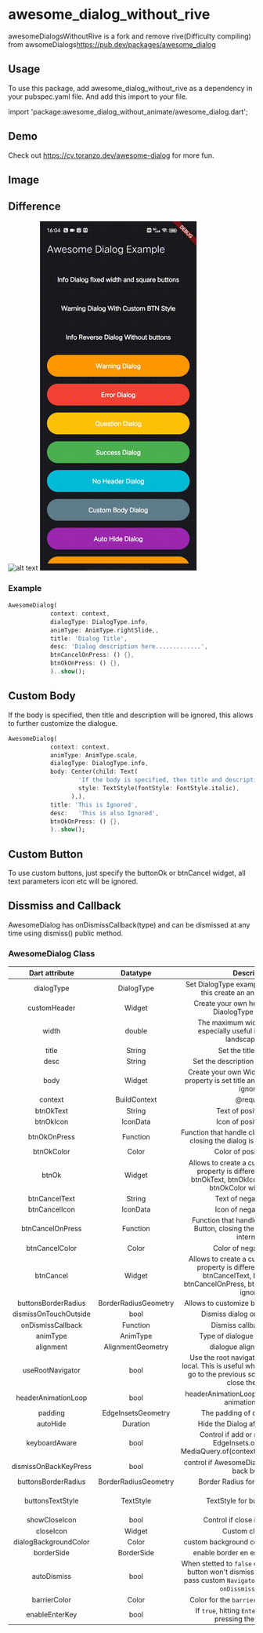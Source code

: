 # awesome_dialog_without_rive

awesomeDialogsWithoutRive is a fork and remove rive(Difficulty compiling) from awsomeDialogs<https://pub.dev/packages/awesome_dialog>

## Usage

To use this package, add awesome_dialog_without_rive as a dependency in your pubspec.yaml file.
And add this import to your file.

import 'package:awesome_dialog_without_animate/awesome_dialog.dart';

## Demo
Check out <https://cv.toranzo.dev/awesome-dialog> for more fun.
## Image
## Difference
![alt text](doc/gif.gif) ![alt text](doc/recording.gif)

### Example

```dart
AwesomeDialog(
            context: context,
            dialogType: DialogType.info,
            animType: AnimType.rightSlide,,
            title: 'Dialog Title',
            desc: 'Dialog description here.............',
            btnCancelOnPress: () {},
            btnOkOnPress: () {},
            )..show();
```
## Custom Body

If the body is specified, then title and description will be ignored, this allows to further customize the dialogue.

```dart
AwesomeDialog(
            context: context,
            animType: AnimType.scale,
            dialogType: DialogType.info,
            body: Center(child: Text(
                    'If the body is specified, then title and description will be ignored, this allows to 											further customize the dialogue.',
                    style: TextStyle(fontStyle: FontStyle.italic),
                  ),),
            title: 'This is Ignored',
            desc:   'This is also Ignored',
            btnOkOnPress: () {},
            )..show();
```

## Custom Button

To use custom buttons, just specify the buttonOk or btnCancel widget, all text parameters icon etc will be ignored.

## Dissmiss and Callback

AwesomeDialog has onDismissCallback(type) and can be dismissed at any time using dismiss() public method.

### AwesomeDialog Class

| Dart attribute        | Datatype             | Description                                                                                                                                                   |             Default Value              |
|:---------------------:|:--------------------:|:-------------------------------------------------------------------------------------------------------------------------------------------------------------:|:--------------------------------------:|
| dialogType            | DialogType           | Set DialogType example: DialogType.info, this create an animated Header.                                                                                      |                  Null                  |
| customHeader          | Widget               | Create your own header(if this is set DiaologType is ignored.)                                                                                                |                  Null                  |
| width                 | double               | The maximum width of the dialog, especially useful in web flutter, or landscape mode                                                                          |   MediaQuery.of(context).size.width.   |
| title                 | String               | Set the title of dialog.                                                                                                                                      |                  Null                  |
| desc                  | String               | Set the description text of the dialog.                                                                                                                       |                  Null                  |
| body                  | Widget               | Create your own Widget for body, if this property is set title and description will be ignored.                                                               |                  Null                  |
| context               | BuildContext         | @required                                                                                                                                                     |                  Null                  |
| btnOkText             | String               | Text of positive button                                                                                                                                       |                  'Ok'                  |
| btnOkIcon             | IconData             | Icon of positive button                                                                                                                                       |                  Null                  |
| btnOkOnPress          | Function             | Function that handle click of positive Button, closing the dialog is handled internally.                                                                       |                  Null                  |
| btnOkColor            | Color                | Color of positive Button                                                                                                                                       |           Color(0xFF00CA71)            |
| btnOk                 | Widget               | Allows to create a custom button, if this property is different from null then btnOkText, btnOkIcon, btnOkOnPress, btnOkColor will be ignored                 |                  null                  |
| btnCancelText         | String               | Text of negative button                                                                                                                                       |                'Cancel'                |
| btnCancelIcon         | IconData             | Icon of negative button                                                                                                                                       |                  Null                  |
| btnCancelOnPress      | Function             | Function that handle click of negative Button, closing the dialog is handled internally.                                                                      |                  Null                  |
| btnCancelColor        | Color                | Color of negative Button                                                                                                                                      |               Colors.red               |
| btnCancel             | Widget               | Allows to create a custom button, if this property is different from null then btnCancelText, btnCancelIcon, btnCancelOnPress, btnCancelColor will be ignored |                  null                  |
| buttonsBorderRadius   | BorderRadiusGeometry | Allows to customize buttons border radius                                                                                                                     | BorderRadius.all(Radius.circular(100)) |
| dismissOnTouchOutside | bool                 | Dismiss dialog on touch overlay                                                                                                                              |                  true                  |
| onDismissCallback    | Function             | Dismiss callback function                                                                                                                                     |                  Null                  |
| animType              | AnimType             | Type of dialogue enter animation                                                                                                                              |             AnimType.SCALE             |
| alignment              | AlignmentGeometry    | dialogue alignment gravity                                                                                                                                     |            Alignment.center            |
| useRootNavigator      | bool                 | Use the root navigator instead than the local. This is useful when the default cancel go to the previous screen instead to just close the dialog               |                 false                  |
| headerAnimationLoop   | bool                 | headerAnimationLoop control the loop for animation header                                                                                                     |                  true                  |
| padding               | EdgeInsetsGeometry   | The padding of dialog elements                                                                                                                                 |  EdgeInsets.only(left: 5, right: 5),   |
| autoHide              | Duration             | Hide the Dialog after this Duration                                                                                                                           |                  null                  |
| keyboardAware         | bool                 | Control if add or not the Padding EdgeInsets.only(bottom: MediaQuery.of(context).viewInsets.bottom).                                                          |                  true                  |
| dismissOnBackKeyPress | bool                 | control if AwesomeDialog is dismissible by back button.                                                                                                       |                  true                  |
| buttonsBorderRadius | BorderRadiusGeometry                 | Border Radius for built in buttons.                                                                                       |                  BorderRadius.all(Radius.circular(100)                  |
| buttonsTextStyle | TextStyle                 | TextStyle for built in buttons.                                                                                       |                  TextStyle(color: Colors.white, fontWeight:FontWeight.w700, fontSize: 14)                 |
| showCloseIcon | bool                 | Control if close icon is appear.                                                     |                  false                  |
| closeIcon | Widget                 | Custom closeIcon.                                    |                  null                  |
| dialogBackgroundColor | Color                 |   custom background color for entire dialog.                               |                  Theme.of(context).cardColor                    |
| borderSide | BorderSide                 |   enable border en entire dialog shape                               |                  null                    |
| autoDismiss | bool                 |   When stetted to `false` clicking **Ok** or **Cancel** button won't dismiss the dialog. You can pass custom `Navigator.pop` function in the `onDissmissCallback`.                               |                  true                    |
| barrierColor | Color                 |   Color for the `barrier` around the dialog                               |                  Colors.black54                    |
| enableEnterKey | bool                 |   If `true`, hitting `Enter` key will act like pressing the **Ok** button.                               |                  false                    |



